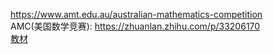 https://www.amt.edu.au/australian-mathematics-competition  
AMC(美国数学竞赛): https://zhuanlan.zhihu.com/p/33206170  
[教材](https://zhuanlan.zhihu.com/p/28533204)  